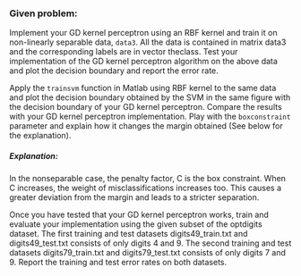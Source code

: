 ### Given problem:

Implement your GD kernel perceptron using an RBF kernel and train it on non-linearly separable data, ```data3```. All the data is contained in matrix data3 and the corresponding labels are in vector theclass. 
Test your implementation of the GD kernel perceptron algorithm on the above data and plot the decision boundary and report the error rate.  
  
Apply the ```trainsvm``` function in Matlab using RBF kernel to the same data and plot the decision boundary obtained by the SVM 
in the same figure with the decision boundary of your GD kernel perceptron. Compare the results with your GD kernel perceptron implementation. 
Play with the ```boxconstraint``` parameter and explain how it changes the margin obtained (See below for the explanation).  
##### Explanation:
In the non­separable case, the penalty factor, C is the box constraint. When C increases, the weight of misclassifications increases too. 
This causes a greater deviation from the margin and leads to a stricter separation.
  
Once you have tested that your GD kernel perceptron works, train and evaluate
your implementation using the given subset of the optdigits dataset. The first training and test datasets digits49_train.txt and digits49_test.txt consists of
only digits 4 and 9. The second training and test datasets digits79_train.txt and digits79_test.txt consists of only digits 7 and 9. Report the training
and test error rates on both datasets.  
